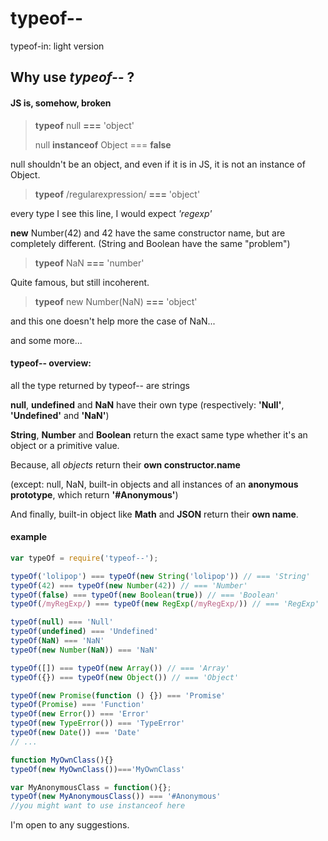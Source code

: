 # typeof--
typeof-in: light version

## Why use *typeof--* ? 
#### JS is, somehow, broken

> **typeof** null **===** 'object'
>
> null **instanceof** Object === **false**

null shouldn't be an object, and even if it is in JS, it is not an instance of Object.

> **typeof** /regularexpression/ **===** 'object'

every type I see this line, I would expect *'regexp'*

**new** Number(42) and 42 have the same constructor name, but are completely different. (String and Boolean have the same "problem")

> **typeof** NaN **===** 'number'

Quite famous, but still incoherent.

> **typeof** new Number(NaN) **===** 'object'

and this one doesn't help more the case of NaN...

and some more...

#### typeof-- overview:

all the type returned by typeof-- are strings

**null**, **undefined** and **NaN** have their own type (respectively: **'Null'**, **'Undefined'** and **'NaN'**)

**String**, **Number** and **Boolean** return the exact same type whether it's an object or a primitive value.

Because, all *objects* return their **own constructor.name**

(except: null, NaN, built-in objects and all instances of an **anonymous prototype**, which return **'#Anonymous'**)

And finally, built-in object like **Math** and **JSON** return their **own name**.

#### example

```js
var typeOf = require('typeof--');

typeOf('lolipop') === typeOf(new String('lolipop')) // === 'String'
typeOf(42) === typeOf(new Number(42)) // === 'Number'
typeOf(false) === typeOf(new Boolean(true)) // === 'Boolean'
typeOf(/myRegExp/) === typeOf(new RegExp(/myRegExp/)) // === 'RegExp'

typeOf(null) === 'Null'
typeOf(undefined) === 'Undefined'
typeOf(NaN) === 'NaN'
typeOf(new Number(NaN)) === 'NaN'

typeOf([]) === typeOf(new Array()) // === 'Array'
typeOf({}) === typeOf(new Object()) // === 'Object'

typeOf(new Promise(function () {}) === 'Promise'
typeOf(Promise) === 'Function'
typeOf(new Error()) === 'Error'
typeOf(new TypeError()) === 'TypeError'
typeOf(new Date()) === 'Date'
// ...

function MyOwnClass(){}
typeOf(new MyOwnClass())==='MyOwnClass'

var MyAnonymousClass = function(){}; 
typeOf(new MyAnonymousClass()) === '#Anonymous'
//you might want to use instanceof here
```

I'm open to any suggestions.


